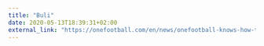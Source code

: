 ```yaml
---
title: "Buli"
date: 2020-05-13T18:39:31+02:00
external_link: "https://onefootball.com/en/news/onefootball-knows-how-the-premier-league-season-will-end-29904977?variable=20200513"
---
```

